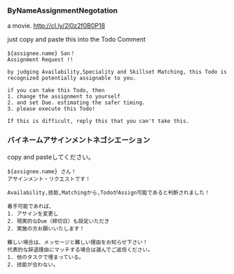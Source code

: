 ### ByNameAssignmentNegotation

a movie. 
http://cl.ly/2l0z2f0B0P18


just copy and paste this into the Todo Comment
```
${assignee.name} San！
Assignment Request !!

by judging Availability,Speciality and Skillset Matching, this Todo is recognized potentially assignable to you. 

if you can take this Todo, then 
1. change the assignment to yourself
2. and set Due. estimating the safer timing. 
3. please execute this Todo!

If this is difficult, reply this that you can't take this. 
```

### バイネームアサインメントネゴシエーション

copy and pasteしてください。

```
${assignee.name} さん！
アサインメント・リクエストです！

Availability,技能,Matchingから,TodoがAssign可能であると判断されました！

着手可能であれば、
1. アサインを変更し
2. 現実的なDue（締切日）も設定いただき
2. 実施の方お願いいたします！

難しい場合は、メッセージと難しい理由をお知らせ下さい！
代表的な辞退理由にマッチする場合は選んでご返信ください。
1. 他のタスクで埋まっている。
2. 技能が合わない。

```
